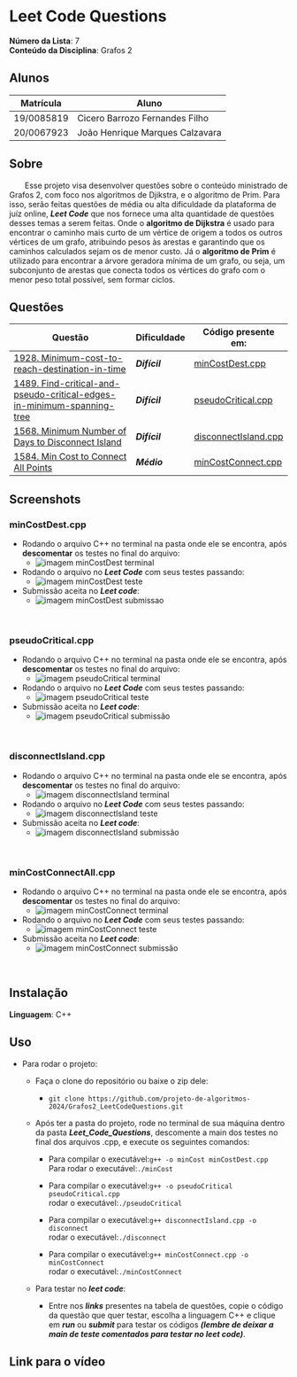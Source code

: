 # Leet Code Questions

**Número da Lista**: 7<br>
**Conteúdo da Disciplina**: Grafos 2<br>

## Alunos
|Matrícula | Aluno |
| -- | -- |
| 19/0085819  |  Cicero Barrozo Fernandes Filho |
| 20/0067923  |  João Henrique Marques Calzavara |

## Sobre 
&emsp;&emsp;Esse projeto visa desenvolver questões sobre o conteúdo ministrado de Grafos 2, com foco nos algoritmos de Djikstra, e o algoritmo de Prim. Para isso, serão feitas questões de média ou alta dificuldade da plataforma de juíz online, ***Leet Code*** que nos fornece uma alta quantidade de questões desses temas a serem feitas. Onde o **algoritmo de Dijkstra** é usado para encontrar o caminho mais curto de um vértice de origem a todos os outros vértices de um grafo, atribuindo pesos às arestas e garantindo que os caminhos calculados sejam os de menor custo. Já o **algoritmo de Prim** é utilizado para encontrar a árvore geradora mínima de um grafo, ou seja, um subconjunto de arestas que conecta todos os vértices do grafo com o menor peso total possível, sem formar ciclos.

## Questões

|Questão | Dificuldade | Código presente em:|
| -- | -- | -- |
| [1928. Minimum-cost-to-reach-destination-in-time](https://leetcode.com/problems/minimum-cost-to-reach-destination-in-time/)  |  ***Difícil*** | [minCostDest.cpp](codigos/minCostDest.cpp) |
|  [1489. Find-critical-and-pseudo-critical-edges-in-minimum-spanning-tree](https://leetcode.com/problems/find-critical-and-pseudo-critical-edges-in-minimum-spanning-tree/description/) |  ***Difícil*** | [pseudoCritical.cpp](codigos/pseudoCritical.cpp)|
| [1568. Minimum Number of Days to Disconnect Island](https://leetcode.com/problems/minimum-number-of-days-to-disconnect-island/description/) | ***Difícil*** | [disconnectIsland.cpp](codigos/disconnectIsland.cpp)| 
| [1584. Min Cost to Connect All Points](https://leetcode.com/problems/min-cost-to-connect-all-points/description/) | ***Médio*** | [minCostConnect.cpp](codigos/minCostConnect.cpp)| 

## Screenshots
### minCostDest.cpp
- Rodando o arquivo C++ no terminal na pasta onde ele se encontra, após **descomentar** os testes no final do arquivo:
    - ![imagem minCostDest terminal](assets/minCostLocal.png)
- Rodando o arquivo no ***Leet Code*** com seus testes passando:
    - ![imagem minCostDest teste](assets/minCostCases.png)
- Submissão aceita no ***Leet code***:
    - ![imagem minCostDest submissao](assets/minCostSubmission.png)
<br>

### pseudoCritical.cpp
- Rodando o arquivo C++ no terminal na pasta onde ele se encontra, após **descomentar** os testes no final do arquivo:
    - ![imagem pseudoCritical terminal](assets/pseudoCriticalLocal.png)
- Rodando o arquivo no ***Leet Code*** com seus testes passando:
    - ![imagem pseudoCritical teste](assets/pseudoCriticalCases.png)
- Submissão aceita no ***Leet code***:
    - ![imagem pseudoCritical submissão](assets/pseudoCriticalSubmission.png)
<br>

### disconnectIsland.cpp
- Rodando o arquivo C++ no terminal na pasta onde ele se encontra, após **descomentar** os testes no final do arquivo:
    - ![imagem disconnectIsland terminal](assets/disconnectLocal.png)
- Rodando o arquivo no ***Leet Code*** com seus testes passando:
    - ![imagem disconnectIsland teste](assets/disconnectCases.png)
- Submissão aceita no ***Leet code***:
    - ![imagem disconnectIsland submissão](assets/disconnectSubmission.png)
<br>


### minCostConnectAll.cpp
- Rodando o arquivo C++ no terminal na pasta onde ele se encontra, após **descomentar** os testes no final do arquivo:
    - ![imagem minCostConnect terminal](assets/minCostConnectLocal.png)
- Rodando o arquivo no ***Leet Code*** com seus testes passando:
    - ![imagem minCostConnect teste](assets/minCostConnectCases.png)
- Submissão aceita no ***Leet code***:
    - ![imagem minCostConnect submissão](assets/minCostConnectSubmission.png)
<br>



## Instalação 
**Linguagem**: C++<br>

## Uso 
- Para rodar o projeto:
    - Faça o clone do repositório ou baixe o zip dele:
        - ```git clone https://github.com/projeto-de-algoritmos-2024/Grafos2_LeetCodeQuestions.git ```
    - Após ter a pasta do projeto, rode no terminal de sua máquina dentro da pasta ***Leet_Code_Questions***,  descomente a main dos testes no final dos arquivos .cpp, e execute os seguintes comandos:
        - Para compilar o executável:```g++ -o minCost minCostDest.cpp```<br>Para rodar o executável:```./minCost ```

        - Para compilar o executável:```g++ -o pseudoCritical pseudoCritical.cpp```<br>rodar o executável:```./pseudoCritical ```

        - Para compilar o executável:```g++ disconnectIsland.cpp -o disconnect```<br>rodar o executável:```./disconnect  ```

        - Para compilar o executável:```g++ minCostConnect.cpp -o minCostConnect```<br>rodar o executável:```./minCostConnect  ```

    - Para testar no ***leet code***:
        - Entre nos ***links*** presentes na tabela de questões, copie o código da questão que quer testar, escolha a linguagem C++ e clique em ***run*** ou ***submit*** para testar os códigos ***(lembre de deixar a main de teste comentados para testar no leet code)***.

## Link para o vídeo 


<!-- ## Outros 
Quaisquer outras informações sobre seu projeto podem ser descritas abaixo. -->




